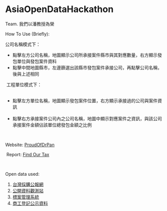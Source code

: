 # AsiaOpenDataHackathon
Team. 我們以潘教授為榮

<p>How To Use (Briefly):</p>
<p>
  公司名稱模式下：
  <ul>
    <li>點擊左方公司名稱，地圖顯示公司所承接案件縣市與其對應數量，右方顯示發包單位與發包案件資料</li>
    <li>點擊中間地圖縣市，左邊篩選出該縣市發包案件承接公司，再點擊公司名稱，後與上述相同</li>
  </ul>
  工程單位模式下：
  <ul>
    <li>點擊左方單位名稱，地圖顯示發包案件位置，右方顯示承接過的公司與案件資訊</li>
    <li>點擊右方承接案件公司內之公司名稱，地圖中顯示對應案件之資訊，與該公司承接案件金額佔該單位總發包金額之比例</li>
  </ul>
</p>
<p><br></p>
<p>
  Website: <a href="http://aodhdrpan.ddns.net/hackathon/" target="_blank">ProudOfDrPan</a>
</p>
<p>
  Report: <a href="https://www.canva.com/design/DACdOQk3Wpk/OXTsXIh0obcRSHNedrvSOA/edit" target="_blank">Find Our Tax</a>
</p>
<p><br></p>
<p>
  Open data used:
  <ol>
    <li><a href="https://www.taiwanbuying.com.tw/">台灣採購公報網</a></li>
    <li><a href="http://mops.twse.com.tw/mops/web/stapap1">公開資料觀測站</a></li>
    <li><a href="http://cmdweb.pcc.gov.tw/pccms/owa/guesmap.userinn">標案管理系統</a></li>
    <li><a href="http://mops.twse.com.tw/mops/web/stapap1">商⼯登記公⽰資料</a></li>
  </ol>
</p>
<p></p>
